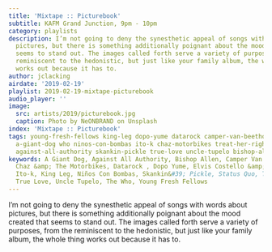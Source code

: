 ```yaml
---
title: 'Mixtape :: Picturebook'
subtitle: KAFM Grand Junction, 9pm - 10pm
category: playlists
description: I’m not going to deny the synesthetic appeal of songs with words about
  pictures, but there is something additionally poignant about the mood created that
  seems to stand out. The images called forth serve a variety of purposes, from the
  reminiscent to the hedonistic, but just like your family album, the whole thing
  works out because it has to.
author: jclacking
airdate: '2019-02-19'
playlist: 2019-02-19-mixtape-picturebook
audio_player: ''
image:
  src: artists/2019/picturebook.jpg
  caption: Photo by NeONBRAND on Unsplash
index: 'Mixtape :: Picturebook'
tags: young-fresh-fellows king-leg dopo-yume datarock camper-van-beethoven status-quo
  a-giant-dog who ninos-con-bombas ito-k chaz-motorbikes treat-her-right elvis-costello-attractions
  against-all-authority skankin-pickle true-love uncle-tupelo bishop-allen
keywords: A Giant Dog, Against All Authority, Bishop Allen, Camper Van Beethoven,
  Chaz &amp; The Motorbikes, Datarock , Dopo Yume, Elvis Costello &amp; The Attractions,
  Ito-k, King Leg, Niños Con Bombas, Skankin&#39; Pickle, Status Quo, Treat Her Right,
  True Love, Uncle Tupelo, The Who, Young Fresh Fellows
---
```

I’m not going to deny the synesthetic appeal of songs with words about pictures, but there is something additionally poignant about the mood created that seems to stand out. The images called forth serve a variety of purposes, from the reminiscent to the hedonistic, but just like your family album, the whole thing works out because it has to.
